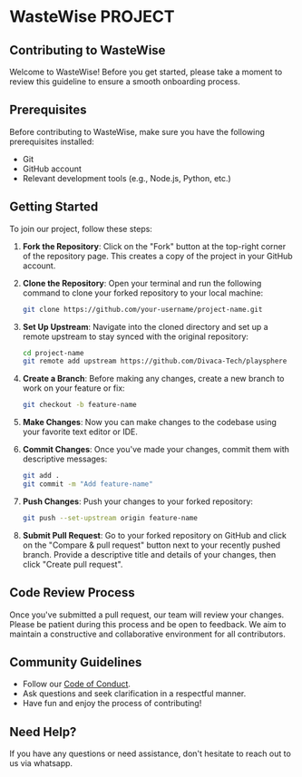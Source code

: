 # WasteWise PROJECT
## Contributing to WasteWise

Welcome to WasteWise! Before you get started, please take a moment to review this guideline to ensure a smooth onboarding process.

## Prerequisites

Before contributing to WasteWise, make sure you have the following prerequisites installed:

- Git
- GitHub account
- Relevant development tools (e.g., Node.js, Python, etc.)

## Getting Started

To join our project, follow these steps:

1. **Fork the Repository**: Click on the "Fork" button at the top-right corner of the repository page. This creates a copy of the project in your GitHub account.

2. **Clone the Repository**: Open your terminal and run the following command to clone your forked repository to your local machine:
   ```bash
   git clone https://github.com/your-username/project-name.git
   ```

3. **Set Up Upstream**: Navigate into the cloned directory and set up a remote upstream to stay synced with the original repository:
   ```bash
   cd project-name
   git remote add upstream https://github.com/Divaca-Tech/playsphere
   ```

4. **Create a Branch**: Before making any changes, create a new branch to work on your feature or fix:
   ```bash
   git checkout -b feature-name
   ```

5. **Make Changes**: Now you can make changes to the codebase using your favorite text editor or IDE.

6. **Commit Changes**: Once you've made your changes, commit them with descriptive messages:
   ```bash
   git add .
   git commit -m "Add feature-name"
   ```

7. **Push Changes**: Push your changes to your forked repository:
   ```bash
   git push --set-upstream origin feature-name
   ```

8. **Submit Pull Request**: Go to your forked repository on GitHub and click on the "Compare & pull request" button next to your recently pushed branch. Provide a descriptive title and details of your changes, then click "Create pull request".

## Code Review Process

Once you've submitted a pull request, our team will review your changes. Please be patient during this process and be open to feedback. We aim to maintain a constructive and collaborative environment for all contributors.

## Community Guidelines

- Follow our [Code of Conduct](CODE_OF_CONDUCT.md).
- Ask questions and seek clarification in a respectful manner.
- Have fun and enjoy the process of contributing!

## Need Help?

If you have any questions or need assistance, don't hesitate to reach out to us via whatsapp.